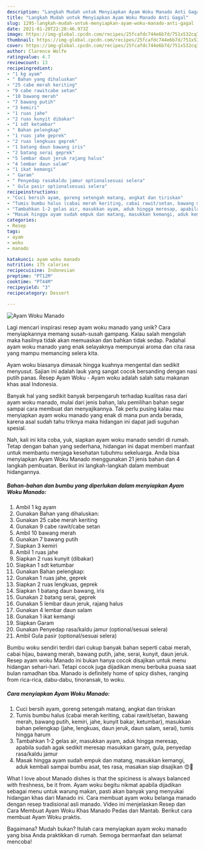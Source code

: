 ```yaml
---
description: "Langkah Mudah untuk Menyiapkan Ayam Woku Manado Anti Gagal"
title: "Langkah Mudah untuk Menyiapkan Ayam Woku Manado Anti Gagal"
slug: 1295-langkah-mudah-untuk-menyiapkan-ayam-woku-manado-anti-gagal
date: 2021-01-20T22:20:46.973Z
image: https://img-global.cpcdn.com/recipes/25fcafdc744e6b7d/751x532cq70/ayam-woku-manado-foto-resep-utama.jpg
thumbnail: https://img-global.cpcdn.com/recipes/25fcafdc744e6b7d/751x532cq70/ayam-woku-manado-foto-resep-utama.jpg
cover: https://img-global.cpcdn.com/recipes/25fcafdc744e6b7d/751x532cq70/ayam-woku-manado-foto-resep-utama.jpg
author: Clarence Wolfe
ratingvalue: 4.7
reviewcount: 13
recipeingredient:
- "1 kg ayam"
- " Bahan yang dihaluskan"
- "25 cabe merah keriting"
- "9 cabe rawitcabe setan"
- "10 bawang merah"
- "7 bawang putih"
- "3 kemiri"
- "1 ruas jahe"
- "2 ruas kunyit dibakar"
- "1 sdt ketumbar"
- " Bahan pelengkap"
- "1 ruas jahe geprek"
- "2 ruas lengkuas geprek"
- "1 batang daun bawang iris"
- "2 batang serai geprek"
- "5 lembar daun jeruk rajang halus"
- "4 lembar daun salam"
- "1 ikat kemangi"
- " Garam"
- " Penyedap rasakaldu jamur optionalsesuai selera"
- " Gula pasir optionalsesuai selera"
recipeinstructions:
- "Cuci bersih ayam, goreng setengah matang, angkat dan tiriskan"
- "Tumis bumbu halus (cabai merah keriting, cabai rawit/setan, bawang merah, bawang putih, kemiri, jahe, kunyit bakar, ketumbar), masukkan bahan pelengkap (jahe, lengkuas, daun jeruk, daun salam, serai), tumis hingga harum"
- "Tambahkan 1-2 gelas air, masukkan ayam, aduk hingga meresap, apabila sudah agak sedikit meresap masukkan garam, gula, penyedap rasa/kaldu jamur"
- "Masak hingga ayam sudah empuk dan matang, masukkan kemangi, aduk kembali sampai bumbu asat, tes rasa, masakan siap disajikan 😍💞"
categories:
- Resep
tags:
- ayam
- woku
- manado

katakunci: ayam woku manado 
nutrition: 175 calories
recipecuisine: Indonesian
preptime: "PT12M"
cooktime: "PT44M"
recipeyield: "3"
recipecategory: Dessert

---
```



![Ayam Woku Manado](https://img-global.cpcdn.com/recipes/25fcafdc744e6b7d/751x532cq70/ayam-woku-manado-foto-resep-utama.jpg)

Lagi mencari inspirasi resep ayam woku manado yang unik? Cara menyiapkannya memang susah-susah gampang. Kalau salah mengolah maka hasilnya tidak akan memuaskan dan bahkan tidak sedap. Padahal ayam woku manado yang enak selayaknya mempunyai aroma dan cita rasa yang mampu memancing selera kita.

Ayam woku biasanya dimasak hingga kuahnya mengental dan sedikit menyusut. Sajian ini adalah lauk yang sangat cocok bersanding dengan nasi putih panas. Resep Ayam Woku - Ayam woku adalah salah satu makanan khas asal Indonesia.

Banyak hal yang sedikit banyak berpengaruh terhadap kualitas rasa dari ayam woku manado, mulai dari jenis bahan, lalu pemilihan bahan segar sampai cara membuat dan menyajikannya. Tak perlu pusing kalau mau menyiapkan ayam woku manado yang enak di mana pun anda berada, karena asal sudah tahu triknya maka hidangan ini dapat jadi suguhan spesial.


Nah, kali ini kita coba, yuk, siapkan ayam woku manado sendiri di rumah. Tetap dengan bahan yang sederhana, hidangan ini dapat memberi manfaat untuk membantu menjaga kesehatan tubuhmu sekeluarga. Anda bisa menyiapkan Ayam Woku Manado menggunakan 21 jenis bahan dan 4 langkah pembuatan. Berikut ini langkah-langkah dalam membuat hidangannya.

<!--inarticleads1-->

##### Bahan-bahan dan bumbu yang diperlukan dalam menyiapkan Ayam Woku Manado:

1. Ambil 1 kg ayam
1. Gunakan  Bahan yang dihaluskan:
1. Gunakan 25 cabe merah keriting
1. Gunakan 9 cabe rawit/cabe setan
1. Ambil 10 bawang merah
1. Gunakan 7 bawang putih
1. Siapkan 3 kemiri
1. Ambil 1 ruas jahe
1. Siapkan 2 ruas kunyit (dibakar)
1. Siapkan 1 sdt ketumbar
1. Gunakan  Bahan pelengkap:
1. Gunakan 1 ruas jahe, geprek
1. Siapkan 2 ruas lengkuas, geprek
1. Siapkan 1 batang daun bawang, iris
1. Gunakan 2 batang serai, geprek
1. Gunakan 5 lembar daun jeruk, rajang halus
1. Gunakan 4 lembar daun salam
1. Gunakan 1 ikat kemangi
1. Siapkan  Garam
1. Gunakan  Penyedap rasa/kaldu jamur (optional/sesuai selera)
1. Ambil  Gula pasir (optional/sesuai selera)


Bumbu woku sendiri terdiri dari cukup banyak bahan seperti cabai merah, cabai hijau, bawang merah, bawang putih, jahe, serai, kunyit, daun jeruk. Resep ayam woku Manado ini bukan hanya cocok disajikan untuk menu hidangan sehari-hari. Tetapi cocok juga dijadikan menu berbuka puasa saat bulan ramadhan tiba. Manado is definitely home of spicy dishes, ranging from rica-rica, dabu-dabu, tinoransak, to woku. 

<!--inarticleads2-->

##### Cara menyiapkan Ayam Woku Manado:

1. Cuci bersih ayam, goreng setengah matang, angkat dan tiriskan
1. Tumis bumbu halus (cabai merah keriting, cabai rawit/setan, bawang merah, bawang putih, kemiri, jahe, kunyit bakar, ketumbar), masukkan bahan pelengkap (jahe, lengkuas, daun jeruk, daun salam, serai), tumis hingga harum
1. Tambahkan 1-2 gelas air, masukkan ayam, aduk hingga meresap, apabila sudah agak sedikit meresap masukkan garam, gula, penyedap rasa/kaldu jamur
1. Masak hingga ayam sudah empuk dan matang, masukkan kemangi, aduk kembali sampai bumbu asat, tes rasa, masakan siap disajikan 😍💞


What I love about Manado dishes is that the spiciness is always balanced with freshness, be it from. Ayam woku begitu nikmat apabila dijadikan sebagai menu untuk warung makan, pasti akan banyak yang menyukai hidangan khas dari Manado ini. Cara membuat ayam woku belanga manado dengan resep tradisional asli manado. Video ini menjelaskan Resep dan Cara Membuat Ayam Woku Khas Manado Pedas dan Mantab. Berikut cara membuat Ayam Woku praktis. 

Bagaimana? Mudah bukan? Itulah cara menyiapkan ayam woku manado yang bisa Anda praktikkan di rumah. Semoga bermanfaat dan selamat mencoba!
